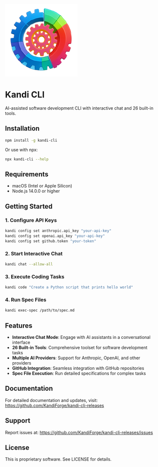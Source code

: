 ![Kandi CLI Logo](kandi-icon.png)

# Kandi CLI

AI-assisted software development CLI with interactive chat and 26 built-in tools.

## Installation

```bash
npm install -g kandi-cli
```

Or use with npx:

```bash
npx kandi-cli --help
```

## Requirements

- macOS (Intel or Apple Silicon)
- Node.js 14.0.0 or higher

## Getting Started

### 1. Configure API Keys

```bash
kandi config set anthropic.api_key "your-api-key"
kandi config set openai.api_key "your-api-key"
kandi config set github.token "your-token"
```

### 2. Start Interactive Chat

```bash
kandi chat --allow-all
```

### 3. Execute Coding Tasks

```bash
kandi code "Create a Python script that prints hello world"
```

### 4. Run Spec Files

```bash
kandi exec-spec /path/to/spec.md
```

## Features

- **Interactive Chat Mode**: Engage with AI assistants in a conversational interface
- **26 Built-in Tools**: Comprehensive toolset for software development tasks
- **Multiple AI Providers**: Support for Anthropic, OpenAI, and other providers
- **GitHub Integration**: Seamless integration with GitHub repositories
- **Spec File Execution**: Run detailed specifications for complex tasks

## Documentation

For detailed documentation and updates, visit: https://github.com/KandiForge/kandi-cli-releases

## Support

Report issues at: https://github.com/KandiForge/kandi-cli-releases/issues

## License

This is proprietary software. See LICENSE for details.